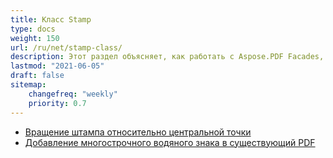 ```yaml
---
title: Класс Stamp
type: docs
weight: 150
url: /ru/net/stamp-class/
description: Этот раздел объясняет, как работать с Aspose.PDF Facades, используя класс Stamp.
lastmod: "2021-06-05"
draft: false
sitemap:
    changefreq: "weekly"
    priority: 0.7
---
```


- [Вращение штампа относительно центральной точки](/pdf/ru/net/rotating-stamp-about-the-center-point/)
- [Добавление многострочного водяного знака в существующий PDF](/pdf/ru/net/adding-multi-line-watermark-to-existing-pdf/)